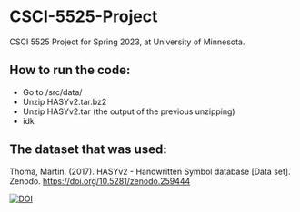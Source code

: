 # CSCI-5525-Project
CSCI 5525 Project for Spring 2023, at University of Minnesota.

## How to run the code:
- Go to /src/data/ 
- Unzip HASYv2.tar.bz2
- Unzip HASYv2.tar (the output of the previous unzipping)
- idk

## The dataset that was used:

Thoma, Martin. (2017). HASYv2 - Handwritten Symbol database [Data set]. Zenodo. https://doi.org/10.5281/zenodo.259444

[![DOI](https://zenodo.org/badge/DOI/10.5281/zenodo.259444.svg)](https://doi.org/10.5281/zenodo.259444)


